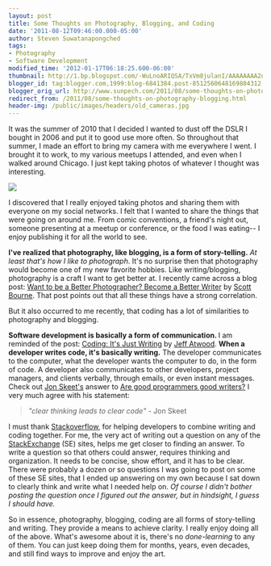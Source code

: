 ```yaml
---
layout: post
title: Some Thoughts on Photography, Blogging, and Coding
date: '2011-08-12T09:46:00.000-05:00'
author: Steven Suwatanapongched
tags:
- Photography
- Software Development
modified_time: '2012-01-17T06:18:25.600-06:00'
thumbnail: http://1.bp.blogspot.com/-WuLnoARIQSA/TxVm8julanI/AAAAAAAA2qw/QJGYhDm_jo0/s600/IMG_1101.jpeg
blogger_id: tag:blogger.com,1999:blog-6841384.post-8512560648169804312
blogger_orig_url: http://www.sunpech.com/2011/08/some-thoughts-on-photography-blogging.html
redirect_from: /2011/08/some-thoughts-on-photography-blogging.html
header-img: /public/images/headers/old_cameras.jpg
---
```


It was the summer of 2010 that I decided I wanted to dust off the DSLR I bought in 2006 and put it to good use more often. So throughout that summer, I made an effort to bring my camera with me everywhere I went. I brought it to work, to my various meetups I attended, and even when I walked around Chicago. I just kept taking photos of whatever I thought was interesting.

<img border="0" src="http://1.bp.blogspot.com/-WuLnoARIQSA/TxVm8julanI/AAAAAAAA2qw/QJGYhDm_jo0/s600/IMG_1101.jpeg" />

I discovered that I really enjoyed taking photos and sharing them with everyone on my social networks. I felt that I wanted to share the things that were going on around me. From comic conventions, a friend's night out, someone presenting at a meetup or conference, or the food I was eating-- I enjoy publishing it for all the world to see.

<strong>I've realized that photography, like blogging, is a form of story-telling.</strong> <em>At least that's how I like to photograph</em>. It's no surprise then that photography would become one of my new favorite hobbies. Like writing/blogging, photography is a craft I want to get better at. I recently came across a blog post: <a href="http://photofocus.com/2011/07/08/want-to-be-a-better-photographer-become-a-better-writer/">Want to be a Better Photographer? Become a Better Writer</a> by <a href="https://twitter.com/#!/scottbourne">Scott Bourne</a>. That post points out that all these things have a strong correlation.

But it also occurred to me recently, that coding has a lot of similarities to photography and blogging.

<strong>Software development is basically a form of communication. </strong>I am reminded of the post: <a href="http://www.codinghorror.com/blog/2008/11/coding-its-just-writing.html">Coding: It's Just Writing</a> by <a href="https://twitter.com/#!/codinghorror">Jeff Atwood</a>. <strong>When a developer writes code, it's basically writing.</strong> The developer communicates to the computer, what the developer wants the computer to do, in the form of code. A developer also communicates to other developers, project managers, and clients verbally, through emails, or even instant messages. Check out <a href="http://msmvps.com/blogs/jon_skeet/">Jon Skeet's</a> answer to <a href="http://stackoverflow.com/questions/477310/are-good-programmers-good-writers/477319#477319">Are good programmers good writers?</a> I very much agree with his statement:

<blockquote class="tr_bq"><em>"clear thinking leads to clear code" </em>- Jon Skeet </blockquote>

I must thank <a href="http://www.stackoverflow/">Stackoverflow</a>, for helping developers to combine writing and coding together. For me, the very act of writing out a question on any of the <a href="http://www.stackexchange.com/">StackExchange</a> (SE) sites, helps me get closer to finding an answer. To write a question so that others could answer, requires thinking and organization. It needs to be concise, show effort, and it has to be clear. There were probably a dozen or so questions I was going to post on some of these SE sites, that I ended up answering on my own because I sat down to clearly think and write what I needed help on. <em>Of course I didn't bother posting the question once I figured out the answer, but in hindsight, I guess I should have.</em>

So in essence, photography, blogging, coding are all forms of story-telling and writing. They provide a means to achieve clarity. I really enjoy doing all of the above. What's awesome about it is, there's no <em>done-learning</em> to any of them. You can just keep doing them for months, years, even decades, and still find ways to improve and enjoy the art.
